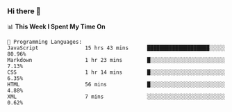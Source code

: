 ### Hi there 👋

<!--START_SECTION:waka-->
📊 **This Week I Spent My Time On** 

```text
💬 Programming Languages: 
JavaScript               15 hrs 43 mins      ████████████████████░░░░░   80.96% 
Markdown                 1 hr 23 mins        █░░░░░░░░░░░░░░░░░░░░░░░░   7.13% 
CSS                      1 hr 14 mins        █░░░░░░░░░░░░░░░░░░░░░░░░   6.35% 
HTML                     56 mins             █░░░░░░░░░░░░░░░░░░░░░░░░   4.88% 
XML                      7 mins              ░░░░░░░░░░░░░░░░░░░░░░░░░   0.62%

```


<!--END_SECTION:waka-->

